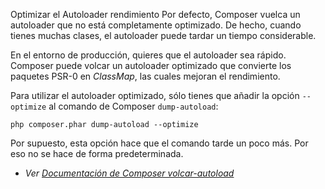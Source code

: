 Optimizar el Autoloader
rendimiento
Por defecto, Composer vuelca un autoloader que no está completamente optimizado. De hecho, cuando tienes muchas clases, el autoloader puede tardar un tiempo considerable.

En el entorno de producción, quieres que el autoloader sea rápido. Composer puede volcar un autoloader optimizado que convierte los paquetes PSR-0 en *ClassMap*, las cuales mejoran el rendimiento.

Para utilizar el autoloader optimizado, sólo tienes que añadir la opción `--optimize` al comando de Composer `dump-autoload`:

    php composer.phar dump-autoload --optimize

Por supuesto, esta opción hace que el comando tarde un poco más. Por eso no se hace de forma predeterminada.
  
* _Ver [Documentación de Composer volcar-autoload](http://getcomposer.org/doc/03-cli.md#dump-autoload)_
